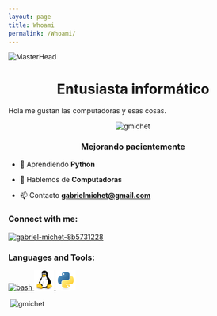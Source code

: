 ```yaml
---
layout: page
title: Whoami
permalink: /Whoami/
---
```



![MasterHead](https://blogger.googleusercontent.com/img/b/R29vZ2xl/AVvXsEjLP-brfgEiUDoRYafWR3QW34cSuIvhrE0hc9Kv8GVlfAOY0z4X5RdGN16PN_ZcTokubw3oPb9Df6fRTRIx1TxNdPPE270uy8PBW98aDPiPF60uTd0Z0sccQ5IgEjNv_0zoEIDhSqTzEriIsi0RHT-U4RfdBsam0SICACiNxCHvGTpV-9nBx3Ehy3fzLtU/s942/whoami.gif)

<h1 align="center">Entusiasta informático</h1>

Hola me gustan las computadoras y esas cosas.

<p align="center"> <img src="https://blogger.googleusercontent.com/img/b/R29vZ2xl/AVvXsEjbLyp7YcgUYz8E800a2oA_qWmyOzJLRXIpBxF3oXxLvfj9wLc0rEoJKI0xucpPH37yYFukiwyFeNgqdnt4Gi7st8mrIVlWrsRxL4ORuku19VniFbgtZHAr2PTuGS8ZVmRuysjXd8sQSXLLL4fmNYtljFYzRc_cjY3FKjHVIlyVgfN-rvrhZ88LCEECtKU/s320/image.png" alt="gmichet" /> </p>

<h3 align="center">Mejorando pacientemente</h3>

- 🌱 Aprendiendo **Python**

- 💬 Hablemos de **Computadoras**

- 📫 Contacto **gabrielmichet@gmail.com**

<h3 align="left">Connect with me:</h3>
<p align="left">
<a href="https://linkedin.com/in/gabriel-michet-8b5731228" target="blank"><img align="center" src="https://raw.githubusercontent.com/rahuldkjain/github-profile-readme-generator/master/src/images/icons/Social/linked-in-alt.svg" alt="gabriel-michet-8b5731228" height="30" width="40" /></a>
</p>

<h3 align="left">Languages and Tools:</h3>
<p align="left"> <a href="https://www.gnu.org/software/bash/" target="_blank" rel="noreferrer"> <img src="https://www.vectorlogo.zone/logos/gnu_bash/gnu_bash-icon.svg" alt="bash" width="40" height="40"/> </a> <a href="https://www.linux.org/" target="_blank" rel="noreferrer"> <img src="https://raw.githubusercontent.com/devicons/devicon/master/icons/linux/linux-original.svg" alt="linux" width="40" height="40"/> </a> <a href="https://www.python.org" target="_blank" rel="noreferrer"> <img src="https://raw.githubusercontent.com/devicons/devicon/master/icons/python/python-original.svg" alt="python" width="40" height="40"/> </a> </p>

<p>&nbsp;<img align="center" src="https://github-readme-stats.vercel.app/api?username=gmichet&show_icons=true&locale=en" alt="gmichet" /></p>



